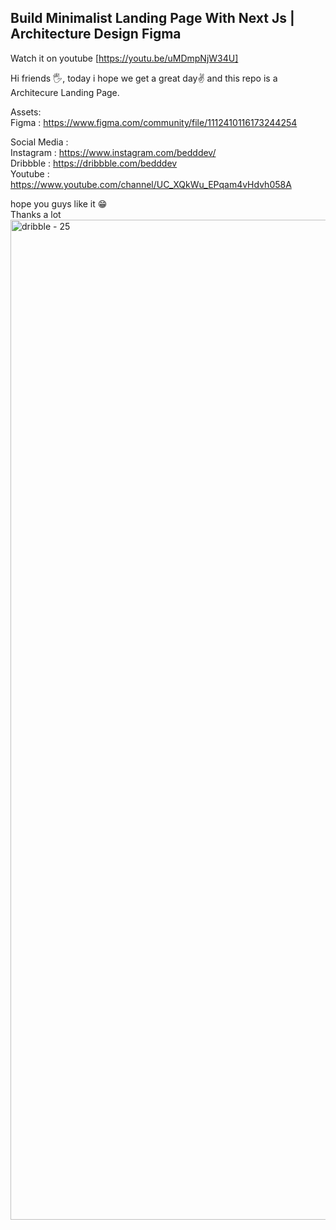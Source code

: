 ## Build Minimalist Landing Page With Next Js | Architecture Design Figma

Watch it on youtube [https://youtu.be/uMDmpNjW34U]

Hi friends 🖐, today i hope we get a great day✌️
and this repo is a Architecure Landing Page.

Assets: <br/>
Figma : https://www.figma.com/community/file/1112410116173244254

Social Media : <br/>
Instagram :  https://www.instagram.com/bedddev/ <br/>
Dribbble : https://dribbble.com/bedddev <br/>
Youtube : https://www.youtube.com/channel/UC_XQkWu_EPqam4vHdvh058A <br/>


hope you guys like it 😁<br/>
Thanks a lot
<img width="1600" alt="dribble - 25" src="https://user-images.githubusercontent.com/78606852/170833950-63924bf7-2b85-4e30-bcaf-2dbf6576eb58.png">

